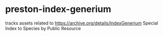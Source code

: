 # preston-index-generium
tracks assets related to https://archive.org/details/IndexGenerium Special Index to Species by Public Resource
